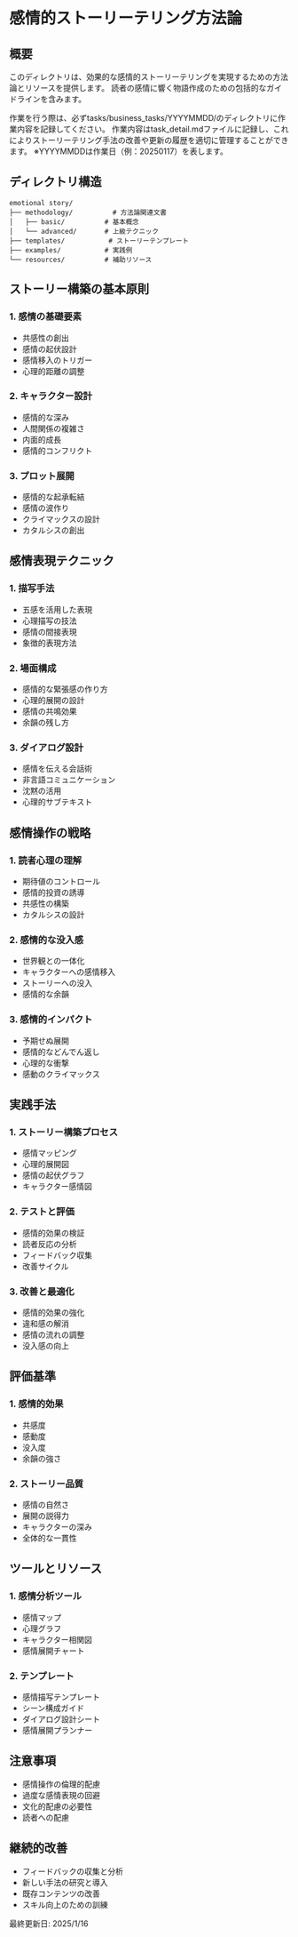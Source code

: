 # 感情的ストーリーテリング方法論

## 概要
このディレクトリは、効果的な感情的ストーリーテリングを実現するための方法論とリソースを提供します。
読者の感情に響く物語作成のための包括的なガイドラインを含みます。

作業を行う際は、必ずtasks/business_tasks/YYYYMMDD/のディレクトリに作業内容を記録してください。
作業内容はtask_detail.mdファイルに記録し、これによりストーリーテリング手法の改善や更新の履歴を適切に管理することができます。
※YYYYMMDDは作業日（例：20250117）を表します。

## ディレクトリ構造
```
emotional story/
├── methodology/          # 方法論関連文書
│   ├── basic/          # 基本概念
│   └── advanced/       # 上級テクニック
├── templates/           # ストーリーテンプレート
├── examples/           # 実践例
└── resources/          # 補助リソース
```

## ストーリー構築の基本原則

### 1. 感情の基礎要素
- 共感性の創出
- 感情の起伏設計
- 感情移入のトリガー
- 心理的距離の調整

### 2. キャラクター設計
- 感情的な深み
- 人間関係の複雑さ
- 内面的成長
- 感情的コンフリクト

### 3. プロット展開
- 感情的な起承転結
- 感情の波作り
- クライマックスの設計
- カタルシスの創出

## 感情表現テクニック

### 1. 描写手法
- 五感を活用した表現
- 心理描写の技法
- 感情の間接表現
- 象徴的表現方法

### 2. 場面構成
- 感情的な緊張感の作り方
- 心理的展開の設計
- 感情の共鳴効果
- 余韻の残し方

### 3. ダイアログ設計
- 感情を伝える会話術
- 非言語コミュニケーション
- 沈黙の活用
- 心理的サブテキスト

## 感情操作の戦略

### 1. 読者心理の理解
- 期待値のコントロール
- 感情的投資の誘導
- 共感性の構築
- カタルシスの設計

### 2. 感情的な没入感
- 世界観との一体化
- キャラクターへの感情移入
- ストーリーへの没入
- 感情的な余韻

### 3. 感情的インパクト
- 予期せぬ展開
- 感情的などんでん返し
- 心理的な衝撃
- 感動のクライマックス

## 実践手法

### 1. ストーリー構築プロセス
- 感情マッピング
- 心理的展開図
- 感情の起伏グラフ
- キャラクター感情図

### 2. テストと評価
- 感情的効果の検証
- 読者反応の分析
- フィードバック収集
- 改善サイクル

### 3. 改善と最適化
- 感情的効果の強化
- 違和感の解消
- 感情の流れの調整
- 没入感の向上

## 評価基準

### 1. 感情的効果
- 共感度
- 感動度
- 没入度
- 余韻の強さ

### 2. ストーリー品質
- 感情の自然さ
- 展開の説得力
- キャラクターの深み
- 全体的な一貫性

## ツールとリソース

### 1. 感情分析ツール
- 感情マップ
- 心理グラフ
- キャラクター相関図
- 感情展開チャート

### 2. テンプレート
- 感情描写テンプレート
- シーン構成ガイド
- ダイアログ設計シート
- 感情展開プランナー

## 注意事項
- 感情操作の倫理的配慮
- 過度な感情表現の回避
- 文化的配慮の必要性
- 読者への配慮

## 継続的改善
- フィードバックの収集と分析
- 新しい手法の研究と導入
- 既存コンテンツの改善
- スキル向上のための訓練

最終更新日: 2025/1/16